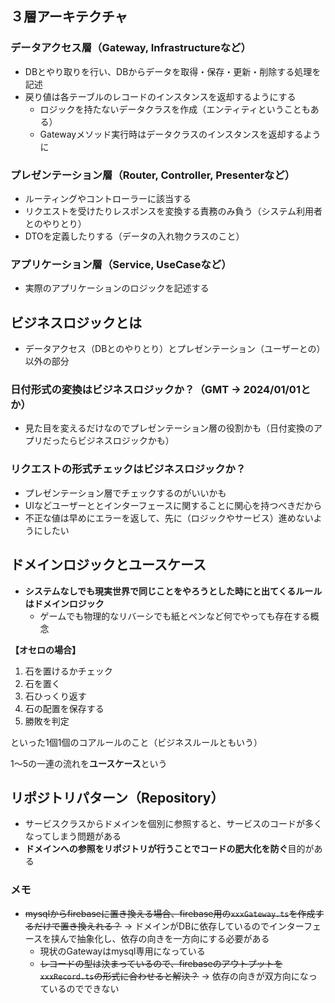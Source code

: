 ## ３層アーキテクチャ
### データアクセス層（Gateway, Infrastructureなど）
- DBとやり取りを行い、DBからデータを取得・保存・更新・削除する処理を記述
- 戻り値は各テーブルのレコードのインスタンスを返却するようにする
  - ロジックを持たないデータクラスを作成（エンティティということもある）
  - Gatewayメソッド実行時はデータクラスのインスタンスを返却するように

### プレゼンテーション層（Router, Controller, Presenterなど）
- ルーティングやコントローラーに該当する
- リクエストを受けたりレスポンスを変換する責務のみ負う（システム利用者とのやりとり）
- DTOを定義したりする（データの入れ物クラスのこと）

### アプリケーション層（Service, UseCaseなど）
- 実際のアプリケーションのロジックを記述する

## ビジネスロジックとは
- データアクセス（DBとのやりとり）とプレゼンテーション（ユーザーとの）以外の部分

### 日付形式の変換はビジネスロジックか？（GMT -> 2024/01/01とか）
- 見た目を変えるだけなのでプレゼンテーション層の役割かも（日付変換のアプリだったらビジネスロジックかも）

### リクエストの形式チェックはビジネスロジックか？
- プレゼンテーション層でチェックするのがいいかも
- UIなどユーザーととインターフェースに関することに関心を持つべきだから
- 不正な値は早めにエラーを返して、先に（ロジックやサービス）進めないようにしたい

## ドメインロジックとユースケース
- **システムなしでも現実世界で同じことをやろうとした時にと出てくるルールはドメインロジック**
  - ゲームでも物理的なリバーシでも紙とペンなど何でやっても存在する概念

**【オセロの場合】**
1. 石を置けるかチェック
2. 石を置く
3. 石ひっくり返す
4. 石の配置を保存する
5. 勝敗を判定

といった1個1個のコアルールのこと（ビジネスルールともいう）

1〜5の一連の流れを**ユースケース**という


## リポジトリパターン（Repository）
- サービスクラスからドメインを個別に参照すると、サービスのコードが多くなってしまう問題がある
- **ドメインへの参照をリポジトリが行うことでコードの肥大化を防ぐ**目的がある

### メモ
- ~~mysqlからfirebaseに置き換える場合、firebase用の`xxxGateway.ts`を作成するだけで置き換えれる？~~ → ドメインがDBに依存しているのでインターフェースを挟んで抽象化し、依存の向きを一方向にする必要がある
  - 現状のGatewayはmysql専用になっている
  - ~~レコードの型は決まっているので、firebaseのアウトプットを`xxxRecord.ts`の形式に合わせると解決？~~ → 依存の向きが双方向になっているのでできない
